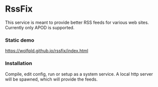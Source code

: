 # RssFix

This service is meant to provide better RSS feeds for various web sites. Currently only APOD is supported.

### Static demo

https://wolfpld.github.io/rssfix/index.html

### Installation

Compile, edit config, run or setup as a system service. A local http server will be spawned, which will provide the feeds.
